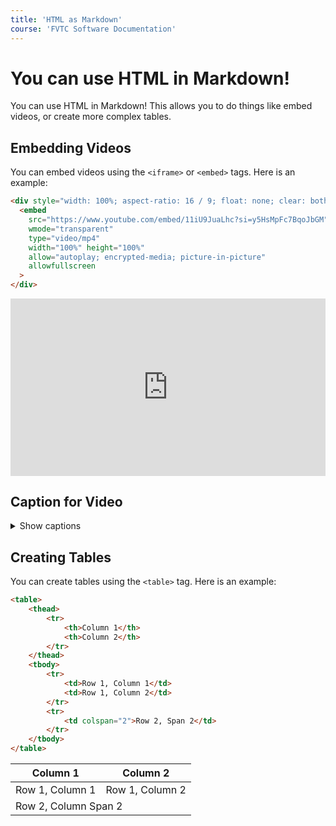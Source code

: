 ```yaml
---
title: 'HTML as Markdown'
course: 'FVTC Software Documentation'
---
```


# You can use HTML in Markdown!

You can use HTML in Markdown! This allows you to do things like embed videos, or create more complex tables.

## Embedding Videos

You can embed videos using the `<iframe>` or `<embed>` tags. Here is an example:

```html
<div style="width: 100%; aspect-ratio: 16 / 9; float: none; clear: both; margin: 2px auto;">
  <embed
    src="https://www.youtube.com/embed/11iU9JuaLhc?si=y5HsMpFc7BqoJbGM"
    wmode="transparent"
    type="video/mp4"
    width="100%" height="100%"
    allow="autoplay; encrypted-media; picture-in-picture"
    allowfullscreen
  >
</div>
```

<div style="width: 100%; aspect-ratio: 16 / 9; float: none; clear: both; margin: 2px auto;">
  <embed
    src="https://www.youtube.com/embed/11iU9JuaLhc?si=y5HsMpFc7BqoJbGM"
    wmode="transparent"
    type="video/mp4"
    width="100%" height="100%"
    allow="autoplay; encrypted-media; picture-in-picture"
    allowfullscreen
  >
</div>

## Caption for Video

<details>
<summary>Show captions</summary>
[Narrator] Technology is all around us.

It's part of our work and personal life.

If you love exploring the latest technology,
you can turn that passion into a high paying career.

One of the big things right now is that just our area has
so many openings for IT, kind of across the board.

Within the next three years, there's gonna be over 2,600
job openings just in our area.

[Narrator] At Fox Valley Tech, get the hands on skills you need
for a great career in Information Technology.

You'll be the problem solver who keeps things moving forward.

To find out how, visit fvtc.edu.
</details>

## Creating Tables

You can create tables using the `<table>` tag. Here is an example:

```html
<table>
	<thead>
		<tr>
			<th>Column 1</th>
			<th>Column 2</th>
		</tr>
	</thead>
	<tbody>
		<tr>
			<td>Row 1, Column 1</td>
			<td>Row 1, Column 2</td>
		</tr>
		<tr>
			<td colspan="2">Row 2, Span 2</td>
		</tr>
	</tbody>
</table>
```

<table>
	<thead>
		<tr>
			<th>Column 1</th>
			<th>Column 2</th>
		</tr>
	</thead>
	<tbody>
		<tr>
			<td>Row 1, Column 1</td>
			<td>Row 1, Column 2</td>
		</tr>
		<tr>
			<td colspan="2">Row 2, Column Span 2</td>
		</tr>
	</tbody>
</table>

